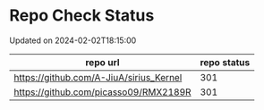 # Repo Check Status

Updated on 2024-02-02T18:15:00

| repo url | repo status |
| -------- | -------- | 
|  https://github.com/A-JiuA/sirius_Kernel |  301 |
|  https://github.com/picasso09/RMX2189R |  301 |

